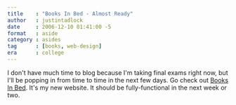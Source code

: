 ```yaml
---
title    : "Books In Bed - Almost Ready"
author   : justintadlock
date     : 2006-12-10 01:41:00 -5
format   : aside
category : asides
tag      : [books, web-design]
era      : college
---
```


I don't have much time to blog because I'm taking final exams right now, but I'll be popping in from time to time in the next few days.  Go check out <a href="http://booksinbed.com" title="Books In Bed" rel="external"> Books In Bed</a>.  It's my new website.  It should be fully-functional in the next week or two.
